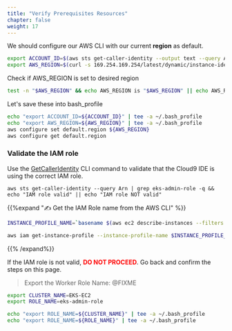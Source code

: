 ```yaml
---
title: "Verify Prerequisites Resources"
chapter: false
weight: 17
---
```



We should configure our AWS CLI with our current **region** as default.

```sh
export ACCOUNT_ID=$(aws sts get-caller-identity --output text --query Account)
export AWS_REGION=$(curl -s 169.254.169.254/latest/dynamic/instance-identity/document | jq -r '.region')
```

Check if AWS_REGION is set to desired region
```sh
test -n "$AWS_REGION" && echo AWS_REGION is "$AWS_REGION" || echo AWS_REGION is not set
```
 
Let's save these into bash_profile
```sh
echo "export ACCOUNT_ID=${ACCOUNT_ID}" | tee -a ~/.bash_profile
echo "export AWS_REGION=${AWS_REGION}" | tee -a ~/.bash_profile
aws configure set default.region ${AWS_REGION}
aws configure get default.region
```

### Validate the IAM role

Use the [GetCallerIdentity](https://docs.aws.amazon.com/cli/latest/reference/sts/get-caller-identity.html) CLI command to validate that the Cloud9 IDE is using the correct IAM role.

```
aws sts get-caller-identity --query Arn | grep eks-admin-role -q && echo "IAM role valid" || echo "IAM role NOT valid"
```

{{%expand "✍️ Get the IAM Role name from the AWS CLI" %}}
```bash
INSTANCE_PROFILE_NAME=`basename $(aws ec2 describe-instances --filters Name=tag:Name,Values=aws-cloud9-${C9_PROJECT}-${C9_PID} | jq -r '.Reservations[0].Instances[0].IamInstanceProfile.Arn' | awk -F "/" "{print $2}")`

aws iam get-instance-profile --instance-profile-name $INSTANCE_PROFILE_NAME --query "InstanceProfile.Roles[0].RoleName" --output text
```
{{% /expand%}}


If the IAM role is not valid, <span style="color: red;">**DO NOT PROCEED**</span>. Go back and confirm the steps on this page.

<!--
> Download the eksctl binary

```bash
curl --silent --location "https://github.com/weaveworks/eksctl/releases/latest/download/eksctl_$(uname -s)_amd64.tar.gz" | tar xz -C /tmp

sudo mv -v /tmp/eksctl /usr/local/bin

eksctl version

eksctl completion bash >> ~/.bash_completion
. /etc/profile.d/bash_completion.sh
. ~/.bash_completion
```
-->

<!--
> Export the Worker Role Name

```bash
export EKS_CLUSTER=EKS-EC2

STACK_NAME=$(eksctl get nodegroup --cluster ${EKS_CLUSTER} -o json | jq -r '.[].StackName')
ROLE_NAME=$(aws cloudformation describe-stack-resources --stack-name $STACK_NAME | jq -r '.StackResources[] | select(.ResourceType=="AWS::IAM::Role") | .PhysicalResourceId')
echo "export ROLE_NAME=${ROLE_NAME}" | tee -a ~/.bash_profile
```
-->

> Export the Worker Role Name: @FIXME

```bash
export CLUSTER_NAME=EKS-EC2
export ROLE_NAME=eks-admin-role

echo "export ROLE_NAME=${CLUSTER_NAME}" | tee -a ~/.bash_profile
echo "export ROLE_NAME=${ROLE_NAME}" | tee -a ~/.bash_profile
```